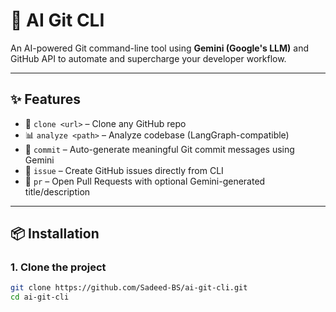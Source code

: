 # 🤖 AI Git CLI

An AI-powered Git command-line tool using **Gemini (Google's LLM)** and GitHub API to automate and supercharge your developer workflow.

---

## ✨ Features

- 🔁 `clone <url>` – Clone any GitHub repo
- 📊 `analyze <path>` – Analyze codebase (LangGraph-compatible)
- 🧠 `commit` – Auto-generate meaningful Git commit messages using Gemini
- 🐞 `issue` – Create GitHub issues directly from CLI
- 🔀 `pr` – Open Pull Requests with optional Gemini-generated title/description

---

## 📦 Installation

### 1. Clone the project

```bash
git clone https://github.com/Sadeed-BS/ai-git-cli.git
cd ai-git-cli

